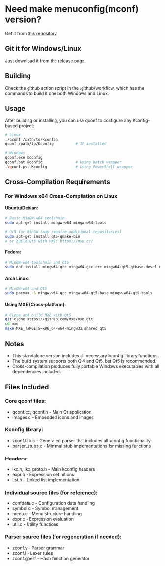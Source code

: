 # Need make menuconfig(mconf) version?

Get it from [this repository](https://github.com/tonyho/make_menuconfig_mconf)

## Git it for Windows/Linux

Just download it from the release page.

## Building

Check the github action script in the .github/workflow, which has the commands to build it one both Windows and Linux.

## Usage

After building or installing, you can use qconf to configure any Kconfig-based project:

```bash
# Linux
./qconf /path/to/Kconfig
qconf /path/to/Kconfig          # If installed

# Windows
qconf.exe Kconfig
qconf.bat Kconfig               # Using batch wrapper
.\qconf.ps1 Kconfig             # Using PowerShell wrapper
```

## Cross-Compilation Requirements

### For Windows x64 Cross-Compilation on Linux

#### Ubuntu/Debian:
```bash
# Basic MinGW-w64 toolchain
sudo apt-get install mingw-w64 mingw-w64-tools

# Qt5 for MinGW (may require additional repositories)
sudo apt-get install qt5-qmake-bin
# or build Qt5 with MXE: https://mxe.cc/
```

#### Fedora:
```bash
# MinGW-w64 toolchain and Qt5
sudo dnf install mingw64-gcc mingw64-gcc-c++ mingw64-qt5-qtbase-devel mingw64-qt5-qttools
```

#### Arch Linux:
```bash
# MinGW-w64 and Qt5
sudo pacman -S mingw-w64-gcc mingw-w64-qt5-base mingw-w64-qt5-tools
```

#### Using MXE (Cross-platform):
```bash
# Clone and build MXE with Qt5
git clone https://github.com/mxe/mxe.git
cd mxe
make MXE_TARGETS=x86_64-w64-mingw32.shared qt5
```

## Notes

- This standalone version includes all necessary kconfig library functions.
- The build system supports both Qt4 and Qt5, but Qt5 is recommended.
- Cross-compilation produces fully portable Windows executables with all dependencies included.

## Files Included

### Core qconf files:
- qconf.cc, qconf.h - Main Qt application
- images.c - Embedded icons and images

### Kconfig library:
- zconf.tab.c - Generated parser that includes all kconfig functionality
- parser_stubs.c - Minimal stub implementations for missing functions

### Headers:
- lkc.h, lkc_proto.h - Main kconfig headers
- expr.h - Expression definitions
- list.h - Linked list implementation

### Individual source files (for reference):
- confdata.c - Configuration data handling
- symbol.c - Symbol management
- menu.c - Menu structure handling
- expr.c - Expression evaluation
- util.c - Utility functions

### Parser source files (for regeneration if needed):
- zconf.y - Parser grammar
- zconf.l - Lexer rules
- zconf.gperf - Hash function generator
